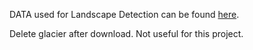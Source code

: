 DATA used for Landscape Detection can be found [here](https://www.kaggle.com/puneet6060/intel-image-classification).

Delete glacier after download. Not useful for this project.
